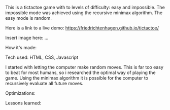 This is a tictactoe game with to levels of difficulty: easy and impossible. 
The impossible mode was achieved using the recursive minimax algorithm. 
The easy mode is random. 

Here is a link to a live demo: https://friedrichtenhagen.github.io/tictactoe/

Insert image here: ...


How it's made: 

Tech used: HTML, CSS, Javascript

I started with letting the computer make random moves. This is far too easy to beat for most humans, so i researched the optimal way of playing the game. 
Using the minimax algorithm it is possible for the computer to recursively evaluate all future moves. 

Optimizations: 


Lessons learned: 